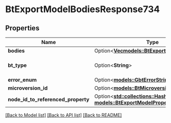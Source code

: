 # BtExportModelBodiesResponse734

## Properties

Name | Type | Description | Notes
------------ | ------------- | ------------- | -------------
**bodies** | Option<[**Vec<models::BtExportModelBody1272>**](BTExportModelBody-1272.md)> |  | [optional]
**bt_type** | Option<**String**> | Type of JSON object. | [optional]
**error_enum** | Option<[**models::GbtErrorStringEnum**](GBTErrorStringEnum.md)> |  | [optional]
**microversion_id** | Option<[**models::BtMicroversionId366**](BTMicroversionId-366.md)> |  | [optional]
**node_id_to_referenced_property** | Option<[**std::collections::HashMap<String, models::BtExportModelProperties3216>**](BTExportModelProperties-3216.md)> |  | [optional]

[[Back to Model list]](../README.md#documentation-for-models) [[Back to API list]](../README.md#documentation-for-api-endpoints) [[Back to README]](../README.md)


